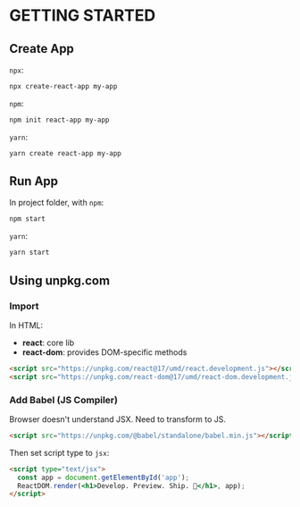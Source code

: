 # GETTING STARTED

## Create App

`npx`:

```sh
npx create-react-app my-app
```

`npm`:

```sh
npm init react-app my-app
```

`yarn`:

```sh
yarn create react-app my-app
```

## Run App

In project folder, with `npm`:

```sh
npm start
```

`yarn`:

```sh
yarn start
```

## Using unpkg.com

### Import

In HTML:

* **react**: core lib
* **react-dom**: provides DOM-specific methods

```html
<script src="https://unpkg.com/react@17/umd/react.development.js"></script>
<script src="https://unpkg.com/react-dom@17/umd/react-dom.development.js"></script>
```

### Add Babel (JS Compiler)

Browser doesn't understand JSX. Need to transform to JS.

```html
<script src="https://unpkg.com/@babel/standalone/babel.min.js"></script>
```

Then set script type to `jsx`:

```html
<script type="text/jsx">
  const app = document.getElementById('app');
  ReactDOM.render(<h1>Develop. Preview. Ship. 🚀</h1>, app);
</script>
```
